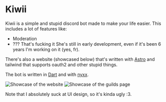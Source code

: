 # Kiwii

Kiwii is a simple and stupid discord bot made to make your life easier. 
This includes a lot of features like:
- Moderation
- ??? That's fucking it
She's still in early development, even if it's been 6 years I'm working on it (yes, fr).

There's also a website (showcased below) that's written with [Astro](https://astro.build) and tailwind that supports oauth2 and other stupid things.

The bot is written in [Dart](https://dart.dev) and with [nyxx](https://github.com/nyxx-discord/nyxx).

![Showcase of the website](https://uwu.rapougnac.moe/u/RmjpK4.png)
![Showcase of the guilds page](https://uwu.rapougnac.moe/u/pmtmvG.png)

Note that I absolutely suck at UI design, so it's kinda ugly :3.
